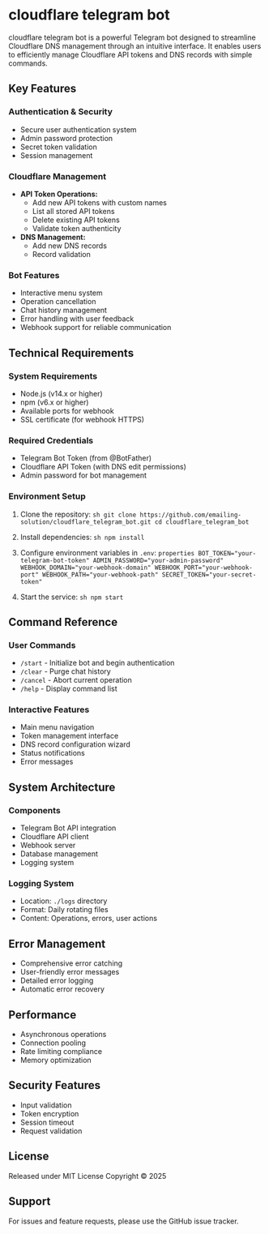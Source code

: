 # cloudflare telegram bot

cloudflare telegram bot is a powerful Telegram bot designed to streamline Cloudflare DNS management through an intuitive interface. It enables users to efficiently manage Cloudflare API tokens and DNS records with simple commands.

## Key Features

### Authentication & Security
- Secure user authentication system
- Admin password protection
- Secret token validation
- Session management

### Cloudflare Management
- **API Token Operations:**
    - Add new API tokens with custom names
    - List all stored API tokens
    - Delete existing API tokens
    - Validate token authenticity
- **DNS Management:**
    - Add new DNS records
    - Record validation

### Bot Features
- Interactive menu system
- Operation cancellation
- Chat history management
- Error handling with user feedback
- Webhook support for reliable communication

## Technical Requirements

### System Requirements
- Node.js (v14.x or higher)
- npm (v6.x or higher)
- Available ports for webhook
- SSL certificate (for webhook HTTPS)

### Required Credentials
- Telegram Bot Token (from @BotFather)
- Cloudflare API Token (with DNS edit permissions)
- Admin password for bot management

### Environment Setup

1. Clone the repository:
        ```sh
        git clone https://github.com/emailing-solution/cloudflare_telegram_bot.git
        cd cloudflare_telegram_bot
        ```

2. Install dependencies:
        ```sh
        npm install
        ```

3. Configure environment variables in `.env`:
        ```properties
        BOT_TOKEN="your-telegram-bot-token"
        ADMIN_PASSWORD="your-admin-password"
        WEBHOOK_DOMAIN="your-webhook-domain"
        WEBHOOK_PORT="your-webhook-port"
        WEBHOOK_PATH="your-webhook-path"
        SECRET_TOKEN="your-secret-token"
        ```

4. Start the service:
        ```sh
        npm start
        ```

## Command Reference

### User Commands
- `/start` - Initialize bot and begin authentication
- `/clear` - Purge chat history
- `/cancel` - Abort current operation
- `/help` - Display command list

### Interactive Features
- Main menu navigation
- Token management interface
- DNS record configuration wizard
- Status notifications
- Error messages

## System Architecture

### Components
- Telegram Bot API integration
- Cloudflare API client
- Webhook server
- Database management
- Logging system

### Logging System
- Location: `./logs` directory
- Format: Daily rotating files
- Content: Operations, errors, user actions

## Error Management
- Comprehensive error catching
- User-friendly error messages
- Detailed error logging
- Automatic error recovery

## Performance
- Asynchronous operations
- Connection pooling
- Rate limiting compliance
- Memory optimization

## Security Features
- Input validation
- Token encryption
- Session timeout
- Request validation

## License
Released under MIT License
Copyright © 2025

## Support
For issues and feature requests, please use the GitHub issue tracker.
